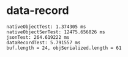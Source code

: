 data-record
===========

```
nativeObjectTest: 1.374305 ms
nativeObjectSerTest: 12475.656826 ms
jsonTest: 264.619222 ms
dataRecordTest: 5.791557 ms
buf.length = 24, objSerialized.length = 61
```
